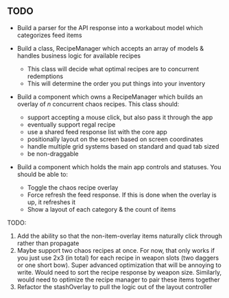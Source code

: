 ## TODO

- Build a parser for the API response into a workabout model which categorizes feed items
- Build a class, RecipeManager which accepts an array of models & handles business logic for available recipes
  - This class will decide what optimal recipes are to concurrent redemptions
  - This will determine the order you put things into your inventory
- Build a component which owns a RecipeManager which builds an overlay of _n_ concurrent chaos recipes. This class should:

  - support accepting a mouse click, but also pass it through the app
  - eventually support regal recipe
  - use a shared feed response list with the core app
  - positionally layout on the screen based on screen coordinates
  - handle multiple grid systems based on standard and quad tab sized
  - be non-draggable

- Build a component which holds the main app controls and statuses. You should be able to:
  - Toggle the chaos recipe overlay
  - Force refresh the feed response. If this is done when the overlay is up, it refreshes it
  - Show a layout of each category & the count of items

TODO:

1. Add the ability so that the non-item-overlay items naturally click through rather than propagate
2. Maybe support two chaos recipes at once. For now, that only works if you just use 2x3 (in total) for each recipe in weapon slots (two daggers or one short bow). Super advanced optimization that will be annoying to write. Would need to sort the recipe response by weapon size. Similarly, would need to optimize the recipe manager to pair these items together
3. Refactor the stashOverlay to pull the logic out of the layout controller
